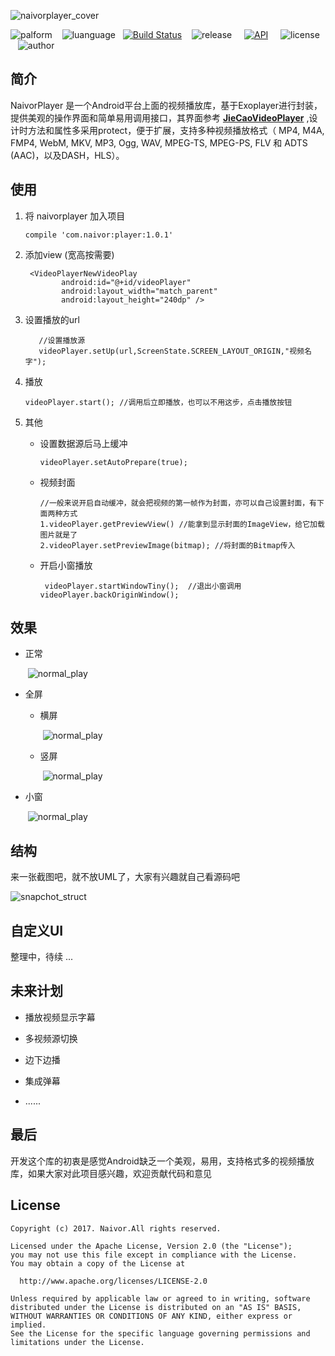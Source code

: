  ![naivorplayer_cover](https://github.com/naivor/NaivorPlayer/blob/master/doc/naivorplayer_cover.png)

![palform](https://img.shields.io/badge/palform-android-orange.svg)    ![luanguage](https://img.shields.io/badge/luanguage-java-09BCA4.svg)   [![Build Status](https://travis-ci.org/naivor/NaivorPlayer.svg?branch=master)](https://travis-ci.org/naivor/NaivorPlayer)    ![release](https://img.shields.io/badge/release-1.0.1-green.svg)     [![API](https://img.shields.io/badge/API-16%2B-brightgreen.svg?style=flat)](https://android-arsenal.com/api?level=16)     ![license](https://img.shields.io/badge/license-Apache%202.0-BC0962.svg)      ![author](https://img.shields.io/badge/%E4%BD%9C%E8%80%85-naivor-blue.svg)


## **简介**

NaivorPlayer  是一个Android平台上面的视频播放库，基于Exoplayer进行封装，提供美观的操作界面和简单易用调用接口，其界面参考 [**JieCaoVideoPlayer**](https://github.com/lipangit/JieCaoVideoPlayer) ,设计时方法和属性多采用protect，便于扩展，支持多种视频播放格式（ MP4, M4A, FMP4, WebM, MKV, MP3, Ogg, WAV, MPEG-TS, MPEG-PS, FLV 和 ADTS (AAC)，以及DASH，HLS）。





## **使用**

1. 将 naivorplayer 加入项目

   ```
   compile 'com.naivor:player:1.0.1'
   ```

2. 添加view (宽高按需要)

   ```
    <VideoPlayerNewVideoPlay
           android:id="@+id/videoPlayer"
           android:layout_width="match_parent"
           android:layout_height="240dp" />
   ```

3. 设置播放的url

   ```
      //设置播放源
      videoPlayer.setUp(url,ScreenState.SCREEN_LAYOUT_ORIGIN,"视频名字");
   ```

4. 播放

   ```
   videoPlayer.start(); //调用后立即播放，也可以不用这步，点击播放按钮
   ```

5. 其他

   * 设置数据源后马上缓冲

     ```
     videoPlayer.setAutoPrepare(true);
     ```

   * 视频封面

     ```
     //一般来说开启自动缓冲，就会把视频的第一帧作为封面，亦可以自己设置封面，有下面两种方式
     1.videoPlayer.getPreviewView() //能拿到显示封面的ImageView，给它加载图片就是了
     2.videoPlayer.setPreviewImage(bitmap); //将封面的Bitmap传入
     ```

   * 开启小窗播放

     ```
      videoPlayer.startWindowTiny();  //退出小窗调用 videoPlayer.backOriginWindow();
     ```






## **效果**

* 正常

  ​				![normal_play](https://github.com/naivor/NaivorPlayer/blob/master/doc/normal_play.gif)

* 全屏

  * 横屏

    ​			![normal_play](https://github.com/naivor/NaivorPlayer/blob/master/doc/full_screen_landscap.gif)

  * 竖屏

    ​			![normal_play](https://github.com/naivor/NaivorPlayer/blob/master/doc/full_screen_portrait.gif)

* 小窗

  ​				![normal_play](https://github.com/naivor/NaivorPlayer/blob/master/doc/tiny_screen.gif)






## **结构**

来一张截图吧，就不放UML了，大家有兴趣就自己看源码吧

![snapchot_struct](https://github.com/naivor/NaivorPlayer/blob/master/doc/snapchot_struct.png)





## 自定义UI

整理中，待续 ...





## **未来计划**

* 播放视频显示字幕

* 多视频源切换

* 边下边播

* 集成弹幕

* ......






## **最后**

开发这个库的初衷是感觉Android缺乏一个美观，易用，支持格式多的视频播放库，如果大家对此项目感兴趣，欢迎贡献代码和意见



 ## License

```
Copyright (c) 2017. Naivor.All rights reserved. 

Licensed under the Apache License, Version 2.0 (the "License");
you may not use this file except in compliance with the License.
You may obtain a copy of the License at

  http://www.apache.org/licenses/LICENSE-2.0

Unless required by applicable law or agreed to in writing, software
distributed under the License is distributed on an "AS IS" BASIS,
WITHOUT WARRANTIES OR CONDITIONS OF ANY KIND, either express or implied.
See the License for the specific language governing permissions and
limitations under the License.
```



